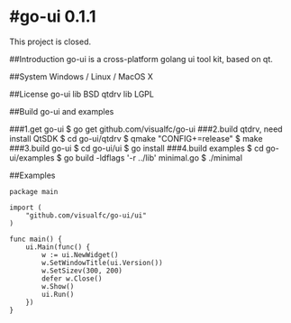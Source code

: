 #go-ui 0.1.1
=====

This project is closed. 

##Introduction
go-ui is a cross-platform golang ui tool kit, based on qt.

##System
Windows / Linux / MacOS X

##License
    go-ui lib BSD
    qtdrv lib LGPL

##Build go-ui and examples

###1.get go-ui
    $ go get github.com/visualfc/go-ui
###2.build qtdrv, need install QtSDK
    $ cd go-ui/qtdrv
    $ qmake "CONFIG+=release"
    $ make
###3.build go-ui
    $ cd go-ui/ui
    $ go install
###4.build examples
    $ cd go-ui/examples
    $ go build -ldflags '-r ../lib' minimal.go
    $ ./minimal

##Examples

    package main

    import (
	    "github.com/visualfc/go-ui/ui"
    )
    
    func main() {
	    ui.Main(func() {
		    w := ui.NewWidget()
		    w.SetWindowTitle(ui.Version())
		    w.SetSizev(300, 200)
		    defer w.Close()
		    w.Show()
		    ui.Run()
	    })
    }



